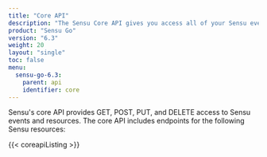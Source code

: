 ```yaml
---
title: "Core API"
description: "The Sensu Core API gives you access all of your Sensu events and resources with backend REST APIs. Use the Core API to customize your workflows and integrate your favorite Sensu features with other tools and products."
product: "Sensu Go"
version: "6.3"
weight: 20
layout: "single"
toc: false
menu:
  sensu-go-6.3:
    parent: api
    identifier: core
---
```


Sensu's core API provides GET, POST, PUT, and DELETE access to Sensu events and resources.
The core API includes endpoints for the following Sensu resources:

{{< coreapiListing >}}
